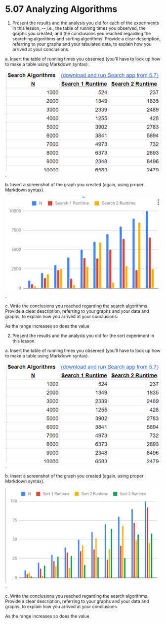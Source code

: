 # 5.07 Analyzing Algorithms

1. Present the results and the analysis you did for each of the experiments in this lesson, -- i.e., the table of running times you observed, the graphs you created, and the conclusions you reached regarding the searching algorithms and sorting algorithms. Provide a clear description, referring to your graphs and your tabulated data, to explain how you arrived at your conclusions.

a. Insert the table of running times you observed (you'll have to look up how to make a table using Markdown syntax).

![Chart](5-07Screenshot1a.png).

b. Insert a screenshot of the graph you created (again, using proper Markdown syntax).

![Graph](5-07Screenshot1b.png).

c. Write the conclusions you reached regarding the search algorithms. Provide a clear description, referring to your graphs and your data and graphs, to explain how you arrived at your conclusions.

As the range increases so does the value

2. Present the results and the analysis you did for the sort experiment in this lesson.

a. Insert the table of running times you observed (you'll have to look up how to make a table using Markdown syntax).

![Chart](5-07Screenshot1a.png).

b. Insert a screenshot of the graph you created (again, using proper Markdown syntax).

![Graph](5-07Screenshot2b.png).

c. Write the conclusions you reached regarding the search algorithms. Provide a clear description, referring to your graphs and your data and graphs, to explain how you arrived at your conclusions.

As the range increases so does the value
